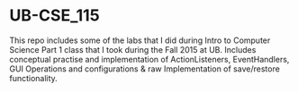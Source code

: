 # UB-CSE_115
This repo includes some of the labs that I did during Intro to Computer Science Part 1 class that I took during the Fall 2015 at UB. Includes conceptual practise and implementation of ActionListeners, EventHandlers, GUI Operations and configurations & raw Implementation of save/restore functionality.
